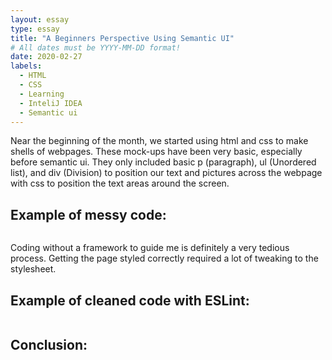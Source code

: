 ```yaml
---
layout: essay
type: essay
title: "A Beginners Perspective Using Semantic UI"
# All dates must be YYYY-MM-DD format!
date: 2020-02-27
labels:
  - HTML
  - CSS
  - Learning
  - InteliJ IDEA
  - Semantic ui
---
```


Near the beginning of the month, we started using html and css to make shells of webpages. These mock-ups have been very basic, especially before semantic ui. They only included basic p (paragraph), ul (Unordered list), and div (Division) to position our text and pictures across the webpage with css to position the text areas around the screen.

Example of messy code:
---

```js
```

Coding without a framework to guide me is definitely a very tedious process. Getting the page styled correctly required a lot of tweaking to the stylesheet.


Example of cleaned code with ESLint:
---

```js
```

Conclusion:
---

